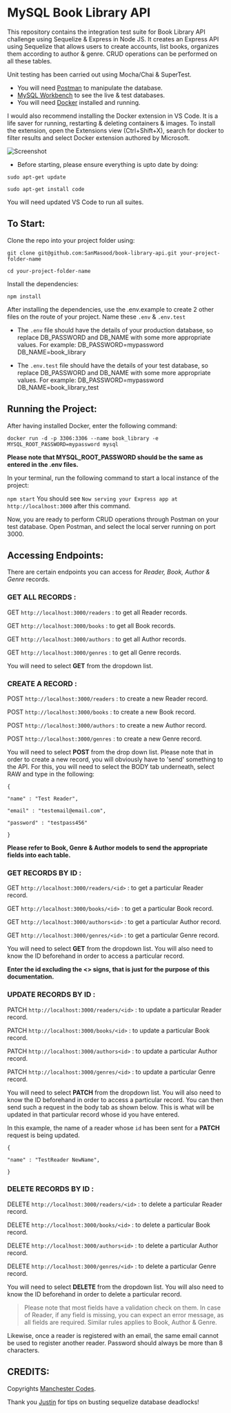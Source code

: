# MySQL Book Library API


This repository contains the integration test suite for Book Library API challenge using Sequelize & Express in Node JS. 
It creates an Express API using Sequelize that allows users to create accounts, list books, organizes them according to author & genre. CRUD operations can be performed on all these tables.


Unit testing has been carried out using Mocha/Chai & SuperTest.

* You will need [Postman](https://www.postman.com/downloads/) to manipulate the database.
* [MySQL Workbench](https://dev.mysql.com/downloads/workbench/) to see the live & test databases.
* You will need [Docker](https://docs.docker.com/get-docker/) installed and running.

I would also recommend installing the Docker extension in VS Code. It is a life saver for running, restarting & deleting containers & images. To install the extension, open the Extensions view (Ctrl+Shift+X), search for docker to filter results and select Docker extension authored by Microsoft.

![Screenshot](https://code.visualstudio.com/assets/docs/containers/overview/installation-extension-search.png)

* Before starting, please ensure everything is upto date by doing: 

`sudo apt-get update`

`sudo apt-get install code`

You will need updated VS Code to run all suites. 


## To Start:

Clone the repo into your project folder using:

`git clone git@github.com:SanMasood/book-library-api.git your-project-folder-name`

`cd your-project-folder-name`

Install the dependencies:

`npm install`

After installing the dependencies, use the .env.example to create 2 other files on the route of your project. Name these  `.env` & `.env.test`

* The `.env` file should have the details of your production database, so replace DB_PASSWORD and DB_NAME with some more appropriate values. For example: DB_PASSWORD=mypassword DB_NAME=book_library

* The `.env.test` file should have the details of your test database, so replace DB_PASSWORD and DB_NAME with some more appropriate values. For example: DB_PASSWORD=mypassword DB_NAME=book_library_test

## Running the Project:

After having installed Docker, enter the following command:

```docker run -d -p 3306:3306 --name book_library -e MYSQL_ROOT_PASSWORD=mypassword mysql```

**Please note that MYSQL_ROOT_PASSWORD should be the same as entered in the .env files.**

In your terminal, run the following command to start a local instance of the project: 

`npm start`
You should see `Now serving your Express app at http://localhost:3000` after this command.

Now, you are ready to perform CRUD operations through Postman on your test database.
Open Postman, and select the local server running on port 3000.

## Accessing Endpoints:

There are certain endpoints you can access for *Reader, Book, Author & Genre* records. 


### GET ALL RECORDS  :

GET `http://localhost:3000/readers` : to get all Reader records.

GET `http://localhost:3000/books` : to get all Book records.

GET `http://localhost:3000/authors` : to get all Author records.

GET `http://localhost:3000/genres` : to get all Genre records.

You will need to select **GET** from the dropdown list.


### CREATE A RECORD :

POST `http://localhost:3000/readers` : to create a new Reader record.

POST `http://localhost:3000/books` : to create a new Book record.

POST `http://localhost:3000/authors` : to create a new Author record.

POST `http://localhost:3000/genres` : to create a new Genre record.


You will need to select **POST** from the drop down list. Please note that in order to create a new record, you will obviously have to 'send' something to the API. 
For this, you will need to select the BODY tab underneath, select RAW and type in the following:

```
{

"name" : "Test Reader",

"email" : "testemail@email.com",

"password" : "testpass456"

}
```
**Please refer to Book, Genre & Author models to send the appropriate fields into each table.**


### GET RECORDS BY ID :

GET `http://localhost:3000/readers/<id>` : to get a particular Reader record.

GET `http://localhost:3000/books/<id>` : to get a particular Book record.

GET `http://localhost:3000/authors<id>` : to get a particular Author record.

GET `http://localhost:3000/genres/<id>` : to get a particular Genre record.

You will need to select **GET** from the dropdown list.
You will also need to know the ID beforehand in order to access a particular record. 

**Enter the id excluding the <> signs, that is just for the purpose of this documentation.**


### UPDATE RECORDS BY ID :

PATCH `http://localhost:3000/readers/<id>` : to update a particular Reader record.

PATCH `http://localhost:3000/books/<id>` : to update a particular Book record.

PATCH `http://localhost:3000/authors<id>` : to update a particular Author record.

PATCH `http://localhost:3000/genres/<id>` : to update a particular Genre record.

You will need to select **PATCH** from the dropdown list.
You will also need to know the ID beforehand in order to access a particular record.
You can then send such a request in the body tab as shown below. This is what will be updated in that particular record whose id you have entered.

In this example, the name of a reader whose `id` has been sent for a **PATCH** request is being updated.


```
{

"name" : "TestReader NewName",

}
```


### DELETE RECORDS BY ID :

DELETE `http://localhost:3000/readers/<id>` : to delete a particular Reader record.

DELETE `http://localhost:3000/books/<id>` : to delete a particular Book record.

DELETE `http://localhost:3000/authors<id>` : to delete a particular Author record.

DELETE `http://localhost:3000/genres/<id>` : to delete a particular Genre record.


You will need to select **DELETE** from the dropdown list.
You will also need to know the ID beforehand in order to delete a particular record.


>Please note that most fields have a validation check on them. In case of Reader, if any field is missing, you can expect an error message, as all fields are required. Similar rules applies to Book, Author & Genre. 

Likewise, once a reader is registered with an email, the same email cannot be used to register another reader. Password should always be more than 8 characters.

## CREDITS:
Copyrights [Manchester Codes](https://github.com/MCRcodes).

Thank you [Justin](https://github.com/jdsandahl) for tips on busting sequelize database deadlocks!
